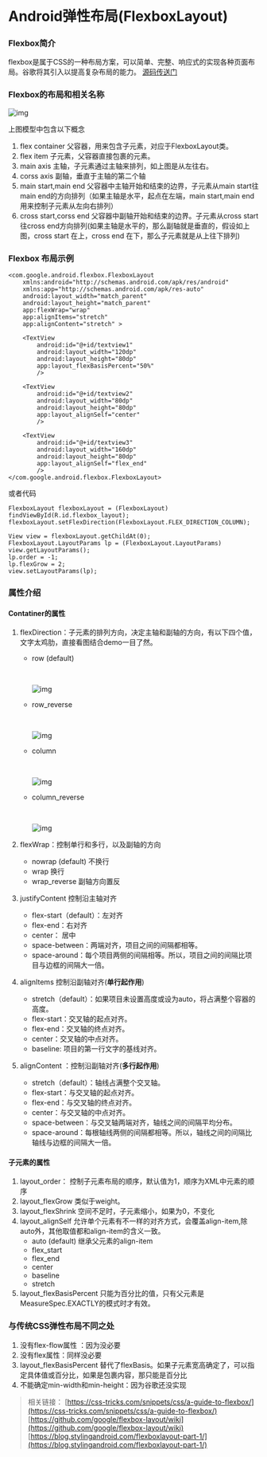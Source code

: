 # Android弹性布局(FlexboxLayout)

### Flexbox简介

flexbox是属于CSS的一种布局方案，可以简单、完整、响应式的实现各种页面布局。谷歌将其引入以提高复杂布局的能力。
[源码传送门](https://github.com/google/flexbox-layout)

### Flexbox的布局和相关名称

![img](http://upload-images.jianshu.io/upload_images/693110-53c5ca883d4326ca.png?imageMogr2/auto-orient/strip%7CimageView2/2/w/1240)

上图模型中包含以下概念

1. flex container 父容器，用来包含子元素，对应于FlexboxLayout类。
2. flex item 子元素，父容器直接包裹的元素。
3. main axis 主轴，子元素通过主轴来排列，如上图是从左往右。
4. corss axis 副轴，垂直于主轴的第二个轴
5. main start,main end 父容器中主轴开始和结束的边界，子元素从main start往main end的方向排列（如果主轴是水平，起点在左端，main start,main end 用来控制子元素从左向右排列）
6. cross start,corss end 父容器中副轴开始和结束的边界。子元素从cross start往cross end方向排列(如果主轴是水平的，那么副轴就是垂直的，假设如上图，cross start 在上，cross end 在下，那么子元素就是从上往下排列)

### Flexbox 布局示例

```
<com.google.android.flexbox.FlexboxLayout
    xmlns:android="http://schemas.android.com/apk/res/android"
    xmlns:app="http://schemas.android.com/apk/res-auto"
    android:layout_width="match_parent"
    android:layout_height="match_parent"
    app:flexWrap="wrap"
    app:alignItems="stretch"
    app:alignContent="stretch" >

    <TextView
        android:id="@+id/textview1"
        android:layout_width="120dp"
        android:layout_height="80dp"
        app:layout_flexBasisPercent="50%"
        />

    <TextView
        android:id="@+id/textview2"
        android:layout_width="80dp"
        android:layout_height="80dp"
        app:layout_alignSelf="center"
        />

    <TextView
        android:id="@+id/textview3"
        android:layout_width="160dp"
        android:layout_height="80dp"
        app:layout_alignSelf="flex_end"
        />
</com.google.android.flexbox.FlexboxLayout>
```

或者代码

```
FlexboxLayout flexboxLayout = (FlexboxLayout) findViewById(R.id.flexbox_layout);
flexboxLayout.setFlexDirection(FlexboxLayout.FLEX_DIRECTION_COLUMN);

View view = flexboxLayout.getChildAt(0);
FlexboxLayout.LayoutParams lp = (FlexboxLayout.LayoutParams) view.getLayoutParams();
lp.order = -1;
lp.flexGrow = 2;
view.setLayoutParams(lp);
```

### 属性介绍

#### Contatiner的属性

1. flexDirection：子元素的排列方向，决定主轴和副轴的方向，有以下四个值，文字太鸡肋，直接看图结合demo一目了然。

   - row (default)

     ​

     ![img](http://upload-images.jianshu.io/upload_images/693110-0536099bbe149ba5.png?imageMogr2/auto-orient/strip%7CimageView2/2/w/1240)

   - row_reverse

     ​

     ![img](http://upload-images.jianshu.io/upload_images/693110-e9eb3fee830e8ed5.png?imageMogr2/auto-orient/strip%7CimageView2/2/w/1240)

   - column

     ​

     ![img](http://upload-images.jianshu.io/upload_images/693110-879a594fa6c76ab1.png?imageMogr2/auto-orient/strip%7CimageView2/2/w/1240)

   - column_reverse

     ​

     ![img](http://upload-images.jianshu.io/upload_images/693110-a9e6afd3c2303338.png?imageMogr2/auto-orient/strip%7CimageView2/2/w/1240)

2. flexWrap：控制单行和多行，以及副轴的方向

   - nowrap (default) 不换行
   - wrap 换行
   - wrap_reverse 副轴方向置反

3. justifyContent 控制沿主轴对齐

   - flex-start（default）：左对齐
   - flex-end：右对齐
   - center： 居中
   - space-between：两端对齐，项目之间的间隔都相等。
   - space-around：每个项目两侧的间隔相等。所以，项目之间的间隔比项目与边框的间隔大一倍。

4. alignItems 控制沿副轴对齐(**单行起作用**)

   - stretch（default）：如果项目未设置高度或设为auto，将占满整个容器的高度。
   - flex-start：交叉轴的起点对齐。
   - flex-end：交叉轴的终点对齐。
   - center：交叉轴的中点对齐。
   - baseline: 项目的第一行文字的基线对齐。

5. alignContent ：控制沿副轴对齐(**多行起作用**)

   - stretch（default）：轴线占满整个交叉轴。
   - flex-start：与交叉轴的起点对齐。
   - flex-end：与交叉轴的终点对齐。
   - center：与交叉轴的中点对齐。
   - space-between：与交叉轴两端对齐，轴线之间的间隔平均分布。
   - space-around：每根轴线两侧的间隔都相等。所以，轴线之间的间隔比轴线与边框的间隔大一倍。

#### 子元素的属性

1. layout_order： 控制子元素布局的顺序，默认值为1，顺序为XML中元素的顺序
2. layout_flexGrow 类似于weight。
3. layout_flexShrink 空间不足时，子元素缩小，如果为0，不变化
4. layout_alignSelf 允许单个元素有不一样的对齐方式，会覆盖align-item,除auto外，其他取值都和align-item的含义一致。
   - auto (default) 继承父元素的align-item
   - flex_start
   - flex_end
   - center
   - baseline
   - stretch
5. layout_flexBasisPercent 只能为百分比的值，只有父元素是MeasureSpec.EXACTLY的模式时才有效。

### 与传统CSS弹性布局不同之处

1. 没有flex-flow属性 ：因为没必要
2. 没有flex属性：同样没必要
3. layout_flexBasisPercent 替代了flexBasis。如果子元素宽高确定了，可以指定具体值或百分比，如果是包裹内容，那只能是百分比
4. 不能确定min-width和min-height：因为谷歌还没实现

> 相关链接：
> [https://css-tricks.com/snippets/css/a-guide-to-flexbox/](https://css-tricks.com/snippets/css/a-guide-to-flexbox/)
> [https://github.com/google/flexbox-layout/wiki](https://github.com/google/flexbox-layout/wiki)
> [https://blog.stylingandroid.com/flexboxlayout-part-1/](https://blog.stylingandroid.com/flexboxlayout-part-1/)
